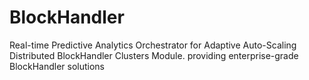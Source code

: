 # BlockHandler
Real-time Predictive Analytics Orchestrator for Adaptive Auto-Scaling Distributed BlockHandler Clusters Module. providing enterprise-grade BlockHandler solutions
